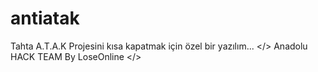 # antiatak
Tahta A.T.A.K Projesini kısa kapatmak için özel bir yazılım...
</> Anadolu HACK TEAM By LoseOnline </>
